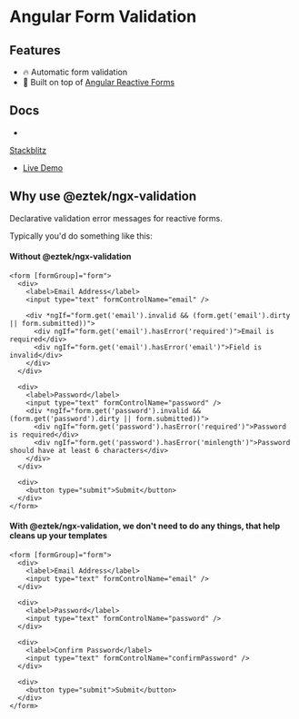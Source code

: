 # Angular Form Validation


## Features
- 🔥 Automatic form validation
- 💪 Built on top of [Angular Reactive Forms](https://angular.io/guide/reactive-forms)
## Docs
- 
[Stackblitz](./docs/getting-started.md)

- [Live Demo](https://stackblitz.com/edit/angular-ivy-gpgk6x?file=src/app/app.module.ts)

## Why use @eztek/ngx-validation

Declarative validation error messages for reactive forms.

Typically you'd do something like this:

#### Without **@eztek/ngx-validation**
```
<form [formGroup]="form">
  <div>
    <label>Email Address</label>
    <input type="text" formControlName="email" />

    <div *ngIf="form.get('email').invalid && (form.get('email').dirty || form.submitted))">
      <div ngIf="form.get('email').hasError('required')">Email is required</div>
      <div ngIf="form.get('email').hasError('email')">Field is invalid</div>
    </div>
  </div>

  <div>
    <label>Password</label>
    <input type="text" formControlName="password" />
    <div *ngIf="form.get('password').invalid && (form.get('password').dirty || form.submitted))">
      <div ngIf="form.get('password').hasError('required')">Password is required</div>
      <div ngIf="form.get('password').hasError('minlength')">Password should have at least 6 characters</div>
    </div>
  </div>

  <div>
    <button type="submit">Submit</button>
  </div>
</form>
```
#### With **@eztek/ngx-validation**, we don't need to do any things, that help cleans up your templates
```
<form [formGroup]="form">
  <div>
    <label>Email Address</label>
    <input type="text" formControlName="email" />
  </div>

  <div>
    <label>Password</label>
    <input type="text" formControlName="password" />
  </div>

  <div>
    <label>Confirm Password</label>
    <input type="text" formControlName="confirmPassword" />
  </div>

  <div>
    <button type="submit">Submit</button>
  </div>
</form>
```
